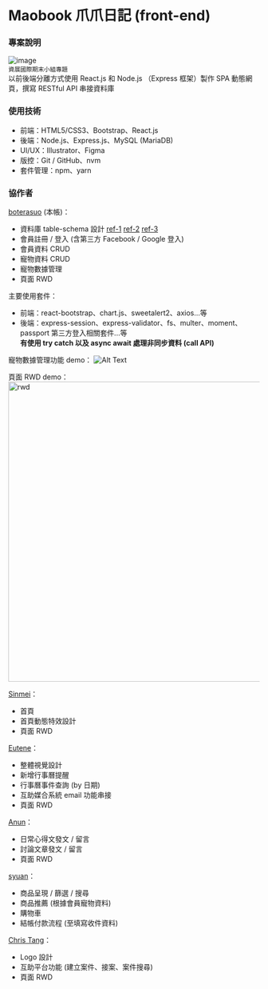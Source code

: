 # Maobook 爪爪日記 (front-end)

### 專案說明

![image](https://i.imgur.com/Bon5q2q.png)  
`資展國際期末小組專題`  
以前後端分離方式使用 React.js 和 Node.js （Express 框架）製作 SPA 動態網頁，撰寫 RESTful API 串接資料庫

### 使用技術

- 前端：HTML5/CSS3、Bootstrap、React.js
- 後端：Node.js、Express.js、MySQL (MariaDB)
- UI/UX：Illustrator、Figma
- 版控：Git / GitHub、nvm
- 套件管理：npm、yarn

### 協作者

[boterasuo](https://github.com/boterasuo) (本帳)：

- 資料庫 table-schema 設計 [ref-1](https://drawsql.app/maobook/diagrams/maobook-users-ecommerce) [ref-2](https://drawsql.app/maobook/diagrams/maobook-pet-data-schedule) [ref-3](https://drawsql.app/maobook/diagrams/maobook-users-social-case)
- 會員註冊 / 登入 (含第三方 Facebook / Google 登入)
- 會員資料 CRUD
- 寵物資料 CRUD
- 寵物數據管理
- 頁面 RWD

主要使用套件：

- 前端：react-bootstrap、chart.js、sweetalert2、axios...等
- 後端：express-session、express-validator、fs、multer、moment、passport 第三方登入相關套件...等  
  **有使用 try catch 以及 async await 處理非同步資料 (call API)**

寵物數據管理功能 demo：
![Alt Text](https://i.imgur.com/rAdzKEy.gif)

頁面 RWD demo：
<img alt="rwd" src="https://i.imgur.com/GqcQpMw.png" width="600">

[Sinmei](https://github.com/Jonawonabanana)：

- 首頁
- 首頁動態特效設計
- 頁面 RWD

[Eutene](https://github.com/Eutene)：

- 整體視覺設計
- 新增行事曆提醒
- 行事曆事件查詢 (by 日期)
- 互助媒合系統 email 功能串接
- 頁面 RWD

[Anun](https://github.com/Ben-Buli)：

- 日常心得文發文 / 留言
- 討論文章發文 / 留言
- 頁面 RWD

[syuan](https://github.com/dummiss)：

- 商品呈現 / 篩選 / 搜尋
- 商品推薦 (根據會員寵物資料)
- 購物車
- 結帳付款流程 (至填寫收件資料)

[Chris Tang](https://github.com/Tangent0610)：

- Logo 設計
- 互助平台功能 (建立案件、接案、案件搜尋)
- 頁面 RWD
